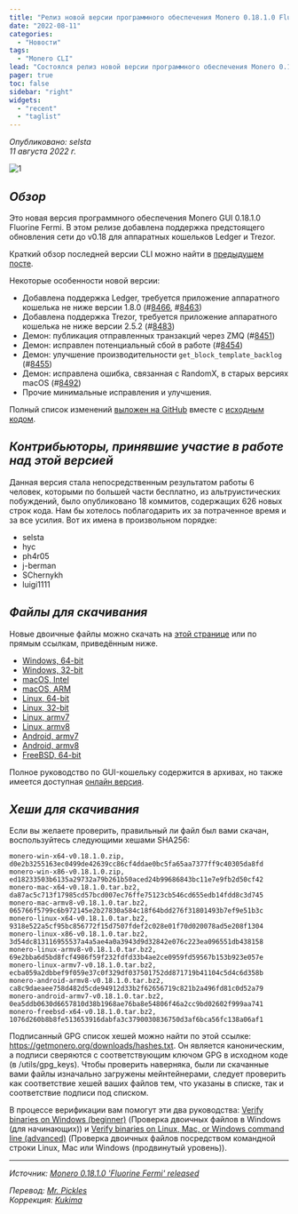 ```yaml
---
title: "Релиз новой версии программного обеспечения Monero 0.18.1.0 Fluorine Fermi"
date: "2022-08-11"
categories:
  - "Новости"
tags:
  - "Monero CLI"
lead: "Состоялся релиз новой версии программного обеспечения Monero 0.18.1.0 Fluorine Fermi"
pager: true
toc: false
sidebar: "right"
widgets:
  - "recent"
  - "taglist"
---
```


_Опубликовано: selsta_  
_11 августа 2022 г._

![1](/img/post/2022-07-19-monero-0.18.0.0-released/01.png)  

## _Обзор_

Это новая версия программного обеспечения Monero GUI 0.18.1.0 Fluorine Fermi. В этом релизе добавлена поддержка предстоящего обновления сети до v0.18 для аппаратных кошельков Ledger и Trezor.

Краткий обзор последней версии CLI можно найти в [предыдущем посте](https://www.getmonero.org/2022/08/11/monero-0.18.1.0-released.html).

Некоторые особенности новой версии:
- Добавлена поддержка Ledger, требуется приложение аппаратного кошелька не ниже версии 1.8.0 (#[8466](https://github.com/monero-project/monero/pull/8466), #[8463](https://github.com/monero-project/monero/pull/8463))
- Добавлена поддержка Trezor, требуется приложение аппаратного кошелька не ниже версии 2.5.2 (#[8483](https://github.com/monero-project/monero/pull/8483))
- Демон: публикация отправленных транзакций через ZMQ (#[8451](https://github.com/monero-project/monero/pull/8451))
- Демон: исправлен потенциальный сбой в работе (#[8454](https://github.com/monero-project/monero/pull/8454))
- Демон: улучшение производительности `get_block_template_backlog` (#[8455](https://github.com/monero-project/monero/pull/8455))
- Демон: исправлена ошибка, связанная с RandomX, в старых версиях macOS (#[8492](https://github.com/monero-project/monero/pull/8492))
- Прочие минимальные исправления и улучшения.

Полный список изменений [выложен на GitHub](https://github.com/monero-project/monero/compare/v0.18.0.0...v0.18.1.0) вместе с [исходным кодом](https://github.com/monero-project/monero/tree/v0.18.1.0).

## _Контрибьюторы, принявшие участие в работе над этой версией_

Данная версия стала непосредственным результатом работы 6 человек, которыми по большей части бесплатно, из альтруистических побуждений, было опубликовано 18 коммитов, содержащих 626 новых строк кода. Нам бы хотелось поблагодарить их за потраченное время и за все усилия. Вот их имена в произвольном порядке:

- selsta
- hyc
- ph4r05
- j-berman
- SChernykh
- luigi1111

## _Файлы для скачивания_

Новые двоичные файлы можно скачать на [этой странице](https://www.getmonero.org/downloads/) или по прямым ссылкам, приведённым ниже.

- [Windows, 64-bit](https://downloads.getmonero.org/cli/monero-win-x64-v0.18.1.0.zip)
- [Windows, 32-bit](https://downloads.getmonero.org/cli/monero-win-x86-v0.18.1.0.zip)
- [macOS, Intel](https://downloads.getmonero.org/cli/monero-mac-x64-v0.18.1.0.tar.bz2)
- [macOS, ARM](https://downloads.getmonero.org/cli/monero-mac-armv8-v0.18.1.0.tar.bz2)
- [Linux, 64-bit](https://downloads.getmonero.org/cli/monero-linux-x64-v0.18.1.0.tar.bz2)
- [Linux, 32-bit](https://downloads.getmonero.org/cli/monero-linux-x86-v0.18.1.0.tar.bz2)
- [Linux, armv7](https://downloads.getmonero.org/cli/monero-linux-armv7-v0.18.1.0.tar.bz2)
- [Linux, armv8](https://downloads.getmonero.org/cli/monero-linux-armv8-v0.18.1.0.tar.bz2)
- [Android, armv7](https://downloads.getmonero.org/cli/monero-android-armv7-v0.18.1.0.tar.bz2)
- [Android, armv8](https://downloads.getmonero.org/cli/monero-android-armv8-v0.18.1.0.tar.bz2)
- [FreeBSD, 64-bit](https://downloads.getmonero.org/cli/monero-freebsd-x64-v0.18.1.0.tar.bz2)

Полное руководство по GUI-кошельку содержится в архивах, но также имеется доступная [онлайн версия](https://github.com/monero-ecosystem/monero-GUI-guide/blob/master/monero-GUI-guide.md).

## _Хеши для скачивания_

Если вы желаете проверить, правильный ли файл был вами скачан, воспользуйтесь следующими хешами SHA256:

```
monero-win-x64-v0.18.1.0.zip, d0e2b3255163ec0499de42639cc86cf4ddae0bc5fa65aa7377ff9c40305da8fd
monero-win-x86-v0.18.1.0.zip, ed18233503b6135a29732a79b261b50aced24b99686843bc11e7e9fb2d50cf42
monero-mac-x64-v0.18.1.0.tar.bz2, da87ac5c713f17985cd57bcd007ec76ffe75123cb546cd655edb14fdd8c3d745
monero-mac-armv8-v0.18.1.0.tar.bz2, 065766f5799c6b972145e2b27830a584c18f64bdd276f31801493b7ef9e51b3c
monero-linux-x64-v0.18.1.0.tar.bz2, 9318e522a5cf95bc856772f15d7507fdef2c028e01f70d020078ad5e208f1304
monero-linux-x86-v0.18.1.0.tar.bz2, 3d54dc813116955537a4a5ae4a0a3943d9d32842e076c223ea096551db438158
monero-linux-armv8-v0.18.1.0.tar.bz2, 69e2bba6d5bd8fcf4986f59f232fdfd33b4ae2ce0959fd59567b153b923e057e
monero-linux-armv7-v0.18.1.0.tar.bz2, ecba059a2dbbef9f059e37c0f329df037501752dd871719b41104c5d4c6d358b
monero-android-armv8-v0.18.1.0.tar.bz2, ca8c9daeaee758d482d5cde94912d33b2f62656719c821b2a496fd81c0d52a79
monero-android-armv7-v0.18.1.0.tar.bz2, 0ea5ddb0630d6657810d38b1968ae76ba8e54806f46a2cc9bd02602f999aa741
monero-freebsd-x64-v0.18.1.0.tar.bz2, 1076d260b8b8fe513653916dabfa3c3790030836750d3af6bca56fc138a06af1
```

Подписанный GPG список хешей можно найти по этой ссылке: https://getmonero.org/downloads/hashes.txt. Он является каноническим, а подписи сверяются с соответствующим ключом GPG в исходном коде (в /utils/gpg_keys). Чтобы проверить наверняка, были ли скачанные вами файлы изначально загружены мейнтейнерами, следует проверить как соответствие хешей ваших файлов тем, что указаны в списке, так и соответствие подписи под списком.

В процессе верификации вам помогут эти два руководства: [Verify binaries on Windows (beginner)](https://www.getmonero.org/resources/user-guides/verification-windows-beginner.html) (Проверка двоичных файлов в Windows (для начинающих)) и [Verify binaries on Linux, Mac, or Windows command line (advanced)](https://www.getmonero.org/resources/user-guides/verification-allos-advanced.html) (Проверка двоичных файлов посредством командной строки Linux, Mac или Windows (продвинутый уровень)).

---

_Источник: [Monero 0.18.1.0 'Fluorine Fermi' released](https://www.getmonero.org/2022/08/11/monero-0.18.1.0-released.html)_

_Перевод: [Mr. Pickles](https://t.me/v1docq47)_  
_Коррекция: [Kukima](https://t.me/Kukima)_
